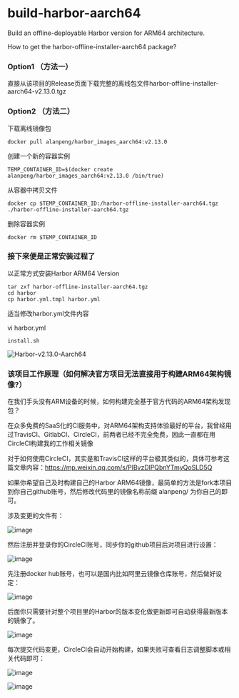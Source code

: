 # build-harbor-aarch64
Build an offline-deployable Harbor version for ARM64 architecture.

How to get the harbor-offline-installer-aarch64 package?

### Option1 （方法一）
直接从该项目的Release页面下载完整的离线包文件harbor-offline-installer-aarch64-v2.13.0.tgz

### Option2 （方法二）
下载离线镜像包
```
docker pull alanpeng/harbor_images_aarch64:v2.13.0
```

创建一个新的容器实例
```
TEMP_CONTAINER_ID=$(docker create alanpeng/harbor_images_aarch64:v2.13.0 /bin/true)
```

从容器中拷贝文件
```
docker cp $TEMP_CONTAINER_ID:/harbor-offline-installer-aarch64.tgz ./harbor-offline-installer-aarch64.tgz
```

删除容器实例
```
docker rm $TEMP_CONTAINER_ID
```
### 接下来便是正常安装过程了

以正常方式安装Harbor ARM64 Version
```
tar zxf harbor-offline-installer-aarch64.tgz
cd harbor
cp harbor.yml.tmpl harbor.yml
```

适当修改harbor.yml文件内容

vi harbor.yml

```
install.sh
```

![Harbor-v2.13.0-Aarch64](https://github.com/wise2c-devops/build-harbor-aarch64/assets/3273357/49ce7cc3-918e-421c-86d9-2c06e9b42bb3)

### 该项目工作原理（如何解决官方项目无法直接用于构建ARM64架构镜像?）

在我们手头没有ARM设备的时候，如何构建完全基于官方代码的ARM64架构发现包？

在众多免费的SaaS化的CI服务中，对ARM64架构支持体验最好的平台，我曾经用过TravisCI、GitlabCI、CircleCI，前两者已经不完全免费，因此一直都在用CircleCI构建我的工作相关镜像

对于如何使用CircleCI，其实是和TravisCI这样的平台极其类似的，具体可参考这篇文章内容：https://mp.weixin.qq.com/s/PlBvzDlPQbnYTmyQoSLD5Q

如果你希望自己及时构建自己的Harbor ARM64镜像，最简单的方法是fork本项目到你自己github账号，然后修改代码里的镜像名称前缀 alanpeng/ 为你自己的即可。

涉及变更的文件有：

![image](https://github.com/user-attachments/assets/b4a07cbb-5d7f-4c36-9d6c-e175cfa427cc)

然后注册并登录你的CircleCI账号，同步你的github项目后对项目进行设置：

![image](https://github.com/user-attachments/assets/cfbac344-5bd8-42d5-a245-be0b7c03237d)

先注册docker hub账号，也可以是国内比如阿里云镜像仓库账号，然后做好设定：

![image](https://github.com/user-attachments/assets/5d8e91ee-f111-4f93-9fa2-5eec17155965)

后面你只需要针对整个项目里的Harbor的版本变化做更新即可自动获得最新版本的镜像了。

![image](https://github.com/user-attachments/assets/7e7a6b6a-6b8b-40ac-97f2-f1c7a55efb98)

每次提交代码变更，CircleCI会自动开始构建，如果失败可查看日志调整脚本或相关代码即可：

![image](https://github.com/user-attachments/assets/8afb596c-8695-49d0-a4cd-07dc46f86b3d)

![image](https://github.com/user-attachments/assets/d8b4064b-aa42-40eb-84c7-8d7420f46780)
